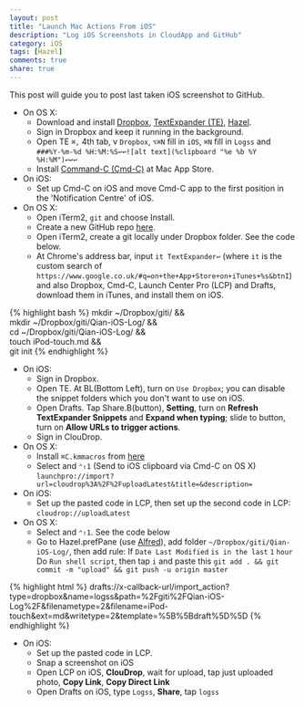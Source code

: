 ```yaml
---
layout: post
title: "Launch Mac Actions From iOS"
description: "Log iOS Screenshots in CloudApp and GitHub"
category: iOS
tags: [Hazel]
comments: true
share: true
---
```


This post will guide you to post last taken iOS screenshot to GitHub.

<!--more--> 

- On OS X:
	- Download and install [Dropbox](https://www.dropbox.com/), [TextExpander (TE)](https://smilesoftware.com/TextExpander/), [Hazel](http://www.noodlesoft.com/hazel.php).
	- Sign in Dropbox and keep it running in the background.
	- Open TE `⌘,` 4th tab, v `Dropbox`, `⌥⌘N` fill in `iOS`, `⌘N` fill in `Logss` and `###%Y-%m-%d %H:%M:%S↩↩![alt text](%clipboard "%e %b %Y %H:%M")↩↩↩`
	- Install [Command-C (Cmd-C)](http://www.commandc.com/) at Mac App Store.
- On iOS:
	- Set up Cmd-C on iOS and move Cmd-C app to the first position in the 'Notification Centre' of iOS.
- On OS X:
	- Open iTerm2, `git` and choose Install.
	- Create a new GitHub repo [here](https://github.com/new).
	- Open iTerm2, create a git locally under Dropbox folder. See the code below.
	- At Chrome's address bar, input `it TextExpander↩` (where `it` is the custom search of `https://www.google.co.uk/#q=on+the+App+Store+on+iTunes+%s&btnI`) and also Dropbox, Cmd-C, Launch Center Pro (LCP) and Drafts, download them in iTunes, and install them on iOS.

{% highlight bash %}
mkdir ~/Dropbox/giti/ &&\
mkdir ~/Dropbox/giti/Qian-iOS-Log/ &&\
cd ~/Dropbox/giti/Qian-iOS-Log/ &&\
touch iPod-touch.md &&\
git init
{% endhighlight %}

- On iOS:
	- Sign in Dropbox.
	- Open TE. At BL(Bottom Left), turn on `Use Dropbox`; you can disable the snippet folders which you don't want to use on iOS.
	- Open Drafts. Tap Share.B(button), **Setting**, turn on **Refresh TextExpander Snippets** and **Expand when typing**; slide to button, turn on **Allow URLs to trigger actions**.
	- Sign in ClouDrop.
- On OS X:
	- Install `⌘C.kmmacros` from [here](https://github.com/lsfalimis/Qian-KM-Macros)
	- Select and `⌃⇧1` (Send to iOS clipboard via Cmd-C on OS X) `launchpro://import?url=cloudrop%3A%2F%2FuploadLatest&title=&description=`
- On iOS:
	- Set up the pasted code in LCP, then set up the second code in LCP: `cloudrop://uploadLatest` 
- On OS X:
	- Select and `⌃⇧1`. See the code below
	- Go to Hazel.prefPane (use [Alfred](http://www.alfredapp.com/)), add folder `~/Dropbox/giti/Qian-iOS-Log/`, then add rule: If `Date Last Modified` `is in the last` `1` `hour` Do `Run shell script`, then tap `i` and paste this `git add . && git commit -m "upload" && git push -u origin master`

{% highlight html %}
drafts://x-callback-url/import_action?type=dropbox&name=logss&path=%2Fgiti%2FQian-iOS-Log%2F&filenametype=2&filename=iPod-touch&ext=md&writetype=2&template=%5B%5Bdraft%5D%5D
{% endhighlight %}

- On iOS:
	- Set up the pasted code in LCP.
	- Snap a screenshot on iOS
	- Open LCP on iOS, **ClouDrop**, wait for upload, tap just uploaded photo, **Copy Link**, **Copy Direct Link**
	- Open Drafts on iOS, type `Logss`, **Share**, tap `logss`
